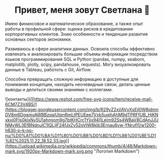 ## <h1 align="center">Привет, меня зовут Светлана 👋
Имею финансовое и математическое образование, а также опыт работы в профильной сфере: оценка рисков в кредитовании корпоративных клиентов. Знаю особенности и тенденции развития основных секторов экономики.<br>

Развиваюсь в сфере аналитики данных. Освоила способы эффективно извлекать и анализировать большие объемы информации посредством языков программирования SQL и Python (pandas, numpy, seaborn, matplotlib, plotly, scipy, pandahouse, requests). Могу визуализировать данные в Tableau, работоть с Git, Airflow. <br>

Способна превращать сложную информацию в доступные для понимания концепции, находить неочевидные связи, делать ценные выводы и делиться своими знаниями с коллегами.


![контакты]([[https://www.reshot.com/free-svg-icons/item/receive-mail-6CM7Z3V4BS/](https://blogger.googleusercontent.com/img/b/R29vZ2xl/AVvXsEil0W8idmnDV8m6DggmvAWBBzqaiUtqnRmLtPEUEee7Vxb5uqihAhM9dTPRFfUB_HjKNxkxj0FIs0klxNv5U1ahmiom9g7btKHCrc1Yjjx94l1LeIm92Ss4WBaV8CdAnJJUNMvWL3EfBNdnulC1lQLjlF24fJxZv52oVIW8kIb3Ernau6vw-YNrufI1/w1200-h630-p-k-no-nu/%D0%A1%D0%BA%D1%80%D0%B8%D0%BD%D1%88%D0%BE%D1%82%2025.11.22_18.52.33.jpg)](https://upload.wikimedia.org/wikipedia/commons/thumb/4/48/Markdown-mark.svg/1920px-Markdown-mark.svg.png "Логотип Markdown")

